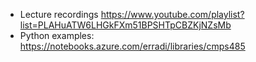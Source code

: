 * Lecture recordings https://www.youtube.com/playlist?list=PLAHuATW6LHGkFXm51BPSHTpCBZKjNZsMb
* Python examples: https://notebooks.azure.com/erradi/libraries/cmps485
